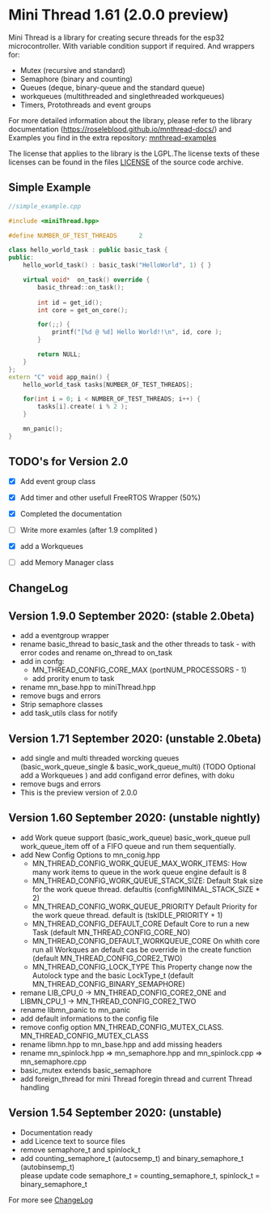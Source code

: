 # Mini Thread 1.61 (2.0.0 preview)
Mini Thread is a library for creating secure threads for the esp32 microcontroller. 
With variable condition support if required. 
And wrappers for:  
   +  Mutex (recursive and standard)
   +  Semaphore (binary and counting)
   +  Queues (deque, binary-queue and the standard queue)
   +  workqueues (multithreaded and singlethreaded workqueues)
   +  Timers, Protothreads and event groups

For more detailed information about the library, please refer to the library documentation (https://roseleblood.github.io/mnthread-docs/) and Examples you find in the extra repository: [mnthread-examples](https://github.com/RoseLeBlood/mnthread-examples)

The license that applies to the library is the LGPL.The license texts of these
licenses can be found in the files [LICENSE](LICENSE.md) of the
source code archive.

## Simple Example
```cpp
//simple_example.cpp

#include <miniThread.hpp>

#define NUMBER_OF_TEST_THREADS      2

class hello_world_task : public basic_task {
public:
    hello_world_task() : basic_task("HelloWorld", 1) { }

    virtual void*  on_task() override { 
        basic_thread::on_task(); 
        
        int id = get_id();
        int core = get_on_core();

        for(;;) {
            printf("[%d @ %d] Hello World!!\n", id, core );
        }

        return NULL; 
    }
};
extern "C" void app_main() {
    hello_world_task tasks[NUMBER_OF_TEST_THREADS];

    for(int i = 0; i < NUMBER_OF_TEST_THREADS; i++) {
        tasks[i].create( i % 2 );
    }

    mn_panic();
}
```

## TODO's for Version 2.0
- [X] Add event group class 
- [X] Add timer and other usefull FreeRTOS Wrapper (50%)
- [X] Completed the documentation
- [ ] Write more examles (after 1.9 complited ) 
- [X] add a Workqueues 
- [ ] add Memory Manager class


## ChangeLog

## Version 1.9.0 September 2020: (stable 2.0beta)
* add a eventgroup wrapper
* rename basic_thread to basic_task and the other threads to task - with error codes and 
  rename on_thread to on_task
* add in confg:
    * MN_THREAD_CONFIG_CORE_MAX   (portNUM_PROCESSORS - 1)
    * add prority enum to task
* rename mn_base.hpp to miniThread.hpp
* remove bugs and errors
* Strip semaphore classes 
* add task_utils class for notify

## Version 1.71 September 2020: (unstable 2.0beta)
* add single and multi threaded worcking queues (basic_work_queue_single & basic_work_queue_multi) 
    (TODO Optional add a Workqueues ) and add configand error defines, with doku
* remove bugs and errors
* This is the preview version of 2.0.0
  
## Version 1.60 September 2020: (unstable nightly)
* add Work queue support (basic_work_queue) basic_work_queue pull work_queue_item off of a FIFO queue and 
  run them sequentially.  
* add New Config Options to mn_conig.hpp
    * MN_THREAD_CONFIG_WORK_QUEUE_MAX_WORK_ITEMS: How many work items to queue in the work queue engine default is 8
    * MN_THREAD_CONFIG_WORK_QUEUE_STACK_SIZE: Default Stak size for the work queue thread. defaultis (configMINIMAL_STACK_SIZE * 2)
    * MN_THREAD_CONFIG_WORK_QUEUE_PRIORITY Default Priority for the work queue thread. default is (tskIDLE_PRIORITY + 1)
    * MN_THREAD_CONFIG_DEFAULT_CORE Default Core to run a new Task (default MN_THREAD_CONFIG_CORE_NO)
    * MN_THREAD_CONFIG_DEFAULT_WORKQUEUE_CORE On whith core run all Workques an default  cas be override in the create function (default MN_THREAD_CONFIG_CORE2_TWO)
    * MN_THREAD_CONFIG_LOCK_TYPE This Property change now the Autolock type and the basic LockType_t (default MN_THREAD_CONFIG_BINARY_SEMAPHORE)
* remane LIB_CPU_0 -> MN_THREAD_CONFIG_CORE2_ONE and LIBMN_CPU_1 -> MN_THREAD_CONFIG_CORE2_TWO
* rename libmn_panic to mn_panic
* add default informations to the config file 
* remove config option MN_THREAD_CONFIG_MUTEX_CLASS. MN_THREAD_CONFIG_MUTEX_CLASS 
* rename libmn.hpp to mn_base.hpp and add missing headers 
* rename mn_spinlock.hpp => mn_semaphore.hpp and mn_spinlock.cpp => mn_semaphore.cpp
* basic_mutex extends basic_semaphore
* add foreign_thread for mini Thread foregin thread and current Thread handling

## Version 1.54 September 2020: (unstable)
* Documentation ready
* add Licence text to source files
* remove semaphore_t and spinlock_t
* add counting_semaphore_t (autocsemp_t) and binary_semaphore_t (autobinsemp_t)  
please update code semaphore_t = counting_semaphore_t, spinlock_t = binary_semaphore_t
                          

For more see [ChangeLog](ChangeLog.md)


